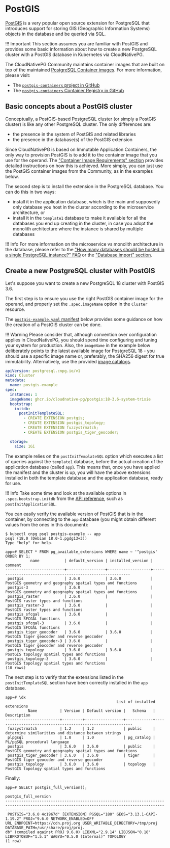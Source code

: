 # PostGIS
<!-- SPDX-License-Identifier: CC-BY-4.0 -->

[PostGIS](https://postgis.net/) is a very popular open source extension
for PostgreSQL that introduces support for storing GIS (Geographic Information
Systems) objects in the database and be queried via SQL.

!!! Important
    This section assumes you are familiar with PostGIS and provides some basic
    information about how to create a new PostgreSQL cluster with a PostGIS database
    in Kubernetes via CloudNativePG.

The CloudNativePG Community maintains container images that are built on top
of the maintained [PostgreSQL Container images](https://github.com/cloudnative-pg/postgres-containers).
For more information, please visit:

- The [`postgis-containers` project in GitHub](https://github.com/cloudnative-pg/postgis-containers)
- The [`postgis-containers` Container Registry in GitHub](https://github.com/cloudnative-pg/postgis-containers/pkgs/container/postgis)

## Basic concepts about a PostGIS cluster

Conceptually, a PostGIS-based PostgreSQL cluster (or simply a PostGIS cluster)
is like any other PostgreSQL cluster. The only differences are:

- the presence in the system of PostGIS and related libraries
- the presence in the database(s) of the PostGIS extension

Since CloudNativePG is based on Immutable Application Containers, the only way
to provision PostGIS is to add it to the container image that you use for the
operand. The ["Container Image Requirements" section](container_images.md) provides
detailed instructions on how this is achieved. More simply, you can just use
the PostGIS container images from the Community, as in the examples below.

The second step is to install the extension in the PostgreSQL database. You can
do this in two ways:

- install it in the application database, which is the main and supposedly only
  database you host in the cluster according to the microservice architecture, or
- install it in the `template1` database to make it available for all the
  databases you end up creating in the cluster, in case you adopt the monolith
  architecture where the instance is shared by multiple databases

!!! Info
    For more information on the microservice vs monolith architecture in the database,
    please refer to the ["How many databases should be hosted in a single PostgreSQL instance?" FAQ](faq.md)
    or the ["Database import" section](database_import.md).

## Create a new PostgreSQL cluster with PostGIS

Let's suppose you want to create a new PostgreSQL 18 cluster with PostGIS 3.6.

The first step is to ensure you use the right PostGIS container image for the
operand, and properly set the `.spec.imageName` option in the `Cluster`
resource.

The [`postgis-example.yaml` manifest](samples/postgis-example.yaml) below
provides some guidance on how the creation of a PostGIS cluster can be done.

!!! Warning
    Please consider that, although convention over configuration applies in
    CloudNativePG, you should spend time configuring and tuning your system for
    production. Also, the `imageName` in the example below deliberately points
    to the latest available image for PostgreSQL 18 - you should use a specific
    image name or, preferably, the SHA256 digest for true immutability.
    Alternatively, use the provided [image catalogs](https://github.com/cloudnative-pg/postgis-containers?tab=readme-ov-file#image-catalogs).


```yaml
apiVersion: postgresql.cnpg.io/v1
kind: Cluster
metadata:
  name: postgis-example
spec:
  instances: 1
  imageName: ghcr.io/cloudnative-pg/postgis:18-3.6-system-trixie
  bootstrap:
    initdb:
      postInitTemplateSQL:
        - CREATE EXTENSION postgis;
        - CREATE EXTENSION postgis_topology;
        - CREATE EXTENSION fuzzystrmatch;
        - CREATE EXTENSION postgis_tiger_geocoder;

  storage:
    size: 1Gi
```

The example relies on the `postInitTemplateSQL` option which executes a list of
queries against the `template1` database, before the actual creation of the
application database (called `app`). This means that, once you have applied the
manifest and the cluster is up, you will have the above extensions installed in
both the template database and the application database, ready for use.

!!! Info
    Take some time and look at the available options in `.spec.bootstrap.initdb`
    from the [API reference](cloudnative-pg.v1.md#postgresql-cnpg-io-v1-BootstrapInitDB), such as
    `postInitApplicationSQL`.

You can easily verify the available version of PostGIS that is in the
container, by connecting to the `app` database (you might obtain different
values from the ones in this document):

```console
$ kubectl cnpg psql postgis-example -- app
psql (18.0 (Debian 18.0-1.pgdg13+3))
Type "help" for help.

app=# SELECT * FROM pg_available_extensions WHERE name ~ '^postgis' ORDER BY 1;
           name           | default_version | installed_version |                          comment
--------------------------+-----------------+-------------------+------------------------------------------------------------
 postgis                  | 3.6.0           | 3.6.0             | PostGIS geometry and geography spatial types and functions
 postgis-3                | 3.6.0           |                   | PostGIS geometry and geography spatial types and functions
 postgis_raster           | 3.6.0           |                   | PostGIS raster types and functions
 postgis_raster-3         | 3.6.0           |                   | PostGIS raster types and functions
 postgis_sfcgal           | 3.6.0           |                   | PostGIS SFCGAL functions
 postgis_sfcgal-3         | 3.6.0           |                   | PostGIS SFCGAL functions
 postgis_tiger_geocoder   | 3.6.0           | 3.6.0             | PostGIS tiger geocoder and reverse geocoder
 postgis_tiger_geocoder-3 | 3.6.0           |                   | PostGIS tiger geocoder and reverse geocoder
 postgis_topology         | 3.6.0           | 3.6.0             | PostGIS topology spatial types and functions
 postgis_topology-3       | 3.6.0           |                   | PostGIS topology spatial types and functions
(10 rows)
```

The next step is to verify that the extensions listed in the
`postInitTemplateSQL` section have been correctly installed in the `app`
database.

```console
app=# \dx
                                                 List of installed extensions
          Name          | Version | Default version |   Schema   |                        Description
------------------------+---------+-----------------+------------+------------------------------------------------------------
 fuzzystrmatch          | 1.2     | 1.2             | public     | determine similarities and distance between strings
 plpgsql                | 1.0     | 1.0             | pg_catalog | PL/pgSQL procedural language
 postgis                | 3.6.0   | 3.6.0           | public     | PostGIS geometry and geography spatial types and functions
 postgis_tiger_geocoder | 3.6.0   | 3.6.0           | tiger      | PostGIS tiger geocoder and reverse geocoder
 postgis_topology       | 3.6.0   | 3.6.0           | topology   | PostGIS topology spatial types and functions
```

Finally:

```console
app=# SELECT postgis_full_version();
                                                                            postgis_full_version
----------------------------------------------------------------------------------------------------------------------------------------------------------------------------
 POSTGIS="3.6.0 4c1967d" [EXTENSION] PGSQL="180" GEOS="3.13.1-CAPI-1.19.2" PROJ="9.6.0 NETWORK_ENABLED=OFF URL_ENDPOINT=https://cdn.proj.org USER_WRITABLE_DIRECTORY=/tmp/proj DATABASE_PATH=/usr/share/proj/proj.
db" (compiled against PROJ 9.6.0) LIBXML="2.9.14" LIBJSON="0.18" LIBPROTOBUF="1.5.1" WAGYU="0.5.0 (Internal)" TOPOLOGY
(1 row)
```
